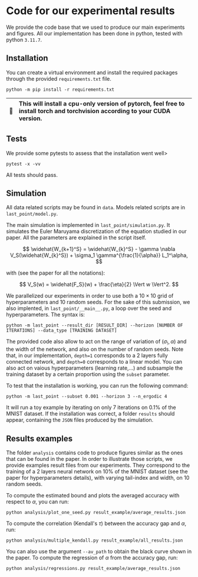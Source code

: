 # Code for our experimental results

We provide the code base that we used to produce our main experiments and figures. All our implementation has been done in python, tested with python `3.11.7`.

## Installation

You can create a virtual environment and install the required packages through the provided `requirements.txt` file.
````
python -m pip install -r requirements.txt
````

| :memo:        | This will install a cpu-only version of pytorch, feel free to install torch and torchvision according to your CUDA version.        |
|---------------|:------------------------|


## Tests

We provide some pytests to assess that the installation went well>
````
pytest -x -vv
````
All tests should pass.


## Simulation
All data related scripts may be found in `data`. Models related scripts are in `last_point/model.py`.

The main simulation is implemented in `last_point/simulation.py`. It simulates the Euler Maruyama discretization of the equation studied in our paper. All the parameters are explained in the script itself. 

$$
\widehat{W_{k+1}^S} = \widehat{W_{k}^S} - \gamma \nabla V_S(\widehat{W_{k}^S}) + \sigma_1 \gamma^{\frac{1}{\alpha}} L_1^\alpha,
$$

with (see the paper for all the notations):

$$
V_S(w) = \widehat{F_S}(w) + \frac{\eta}{2} \Vert w \Vert^2.
$$

We parallelized our experiments in order to use both a $10 \times 10$ grid of hyperparameters and $10$ random seeds. For the sake of this submission, we also implented, in `last_point/__main__.py`, a loop over the seed and hyperparameters. The syntax is:
````
python -m last_point --result_dir [RESULT_DIR] --horizon [NUMBER OF ITERATIONS] --data_type [TRAINING DATASET] 
````
The provided code also allow to act on the range of variation of $(\sigma_!, \alpha)$ and the width of the network, and also on the number of random seeds. Note that, in our implementation, `depth=1` corresponds to a 2 layers fully connected network, and `depth=0` corresponds to a linear model. You can also act on vaious hyperparameters (learning rate,...) and subsample the training dataset by a certain proportion using the `subset` parameter. 


To test that the installation is working, you can run the following command:
````
python -m last_point --subset 0.001 --horizon 3 --n_ergodic 4 
````
It will run a toy example by iterating on only $7$ iterations on $0.1\%$ of the MNIST dataset. If the installation was correct, a folder `results` should appear, containing the `JSON` files produced by the simulation.


## Results examples
The folder `analysis` contains code to produce figures similar as the ones that can be found in the paper. In order to illustrate those scripts, we provide examples result files from our experiments. They correspond to the training of a $2$ layers neural network on $10\%$ of the MNIST dataset (see the paper for hyperparameters details), with varying tail-index and width, on $10$ random seeds.

To compute the estimated bound and plots the averaged accuracy with respect to $\alpha$, you can run:
```
python analysis/plot_one_seed.py result_example/average_results.json
```
To compute the correlation (Kendall's $\tau$) between the accuracy gap and $\alpha$, run:
```
python analysis/multiple_kendall.py result_example/all_results.json
```
You can also use the argument `--av_path` to obtain the black curve shown in the paper.
To compute the regression of $\alpha$ from the accuracy gap, run:
```
python analysis/regressions.py result_example/average_results.json
```
